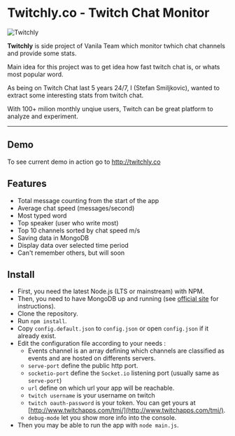 # Twitchly.co - Twitch Chat Monitor

![Twitchly](http://content.screencast.com/users/shtefcs/folders/Jing/media/c89c2090-ef2f-49d6-aa40-e6399169b056/2016-06-02_1505.png)

**Twitchly** is side project of Vanila Team which monitor twhich chat channels and provide some stats.

Main idea for this project was to get idea how fast twitch chat is, or whats most popular word.

As being on Twitch Chat last 5 years 24/7, I (Stefan Smiljkovic), wanted to extract some interesting stats from twitch chat.

With 100+ milion monthly unqiue users, Twitch can be great platform to analyze and experiment.

---

## Demo
To see current demo in action go to http://twitchly.co

## Features
- Total message counting from the start of the app
- Average chat speed (messages/second)
- Most typed word
- Top speaker (user who write most)
- Top 10 channels sorted by chat speed m/s
- Saving data in MongoDB
- Display data over selected time period
- Can't remember others, but will soon

## Install
* First, you need the latest Node.js (LTS or mainstream) with NPM.
* Then, you need to have MongoDB up and running (see [official site](https://www.mongodb.com) for instructions).
* Clone the repository.
* Run ```npm install```.
* Copy ```config.default.json``` to ```config.json``` or open ```config.json``` if it already exist.
* Edit the configuration file according to your needs :
    * Events channel is an array defining which channels are classified as events and are hosted on differents servers.
    * ```serve-port``` define the public http port.
    * ```socketio-port``` define the ```Socket.io``` listening port (usually same as ```serve-port```)
    * ```url``` define on which url your app will be reachable.
    * ```twitch username``` is your username on twitch
    * ```twitch oauth-password``` is your token. You can get yours at [http://www.twitchapps.com/tmi/](http://www.twitchapps.com/tmi/).
    * ```debug-mode``` let you show more info into the console.
* Then you may be able to run the app with ```node main.js```.
